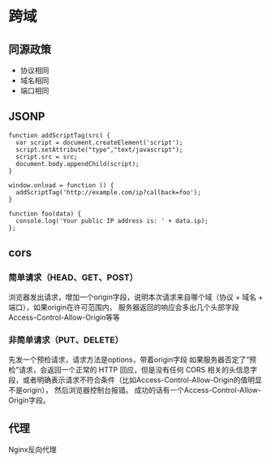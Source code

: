 # 跨域

## 同源政策
- 协议相同
- 域名相同
- 端口相同

## JSONP
```
function addScriptTag(src) {
  var script = document.createElement('script');
  script.setAttribute("type","text/javascript");
  script.src = src;
  document.body.appendChild(script);
}

window.onload = function () {
  addScriptTag('http://example.com/ip?callback=foo');
}

function foo(data) {
  console.log('Your public IP address is: ' + data.ip);
};
```

## cors
### 简单请求（HEAD、GET、POST）
浏览器发出请求，增加一个origin字段，说明本次请求来自哪个域（协议 + 域名 + 端口），如果origin在许可范围内，
服务器返回的响应会多出几个头部字段Access-Control-Allow-Origin等等
### 非简单请求（PUT、DELETE）
先发一个预检请求，请求方法是options，带着origin字段
如果服务器否定了“预检”请求，会返回一个正常的 HTTP 回应，但是没有任何 CORS 相关的头信息字段，或者明确表示请求不符合条件（比如Access-Control-Allow-Origin的值明显不是origin），
然后浏览器控制台报错。
成功的话有一个Access-Control-Allow-Origin字段。

## 代理
Nginx反向代理